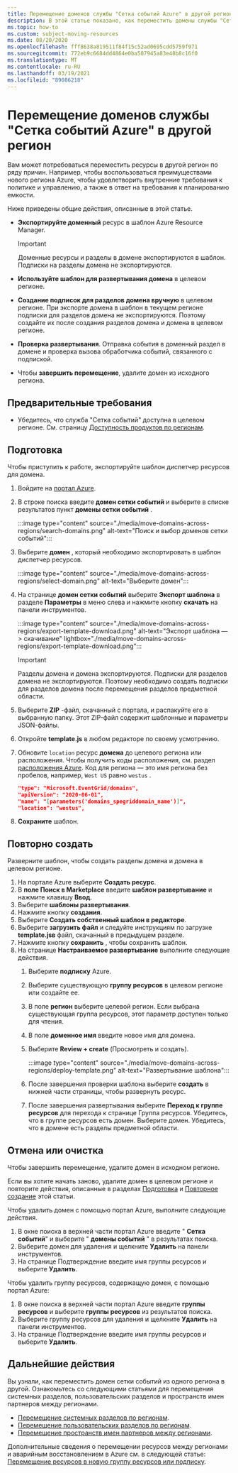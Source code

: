 ```yaml
---
title: Перемещение доменов службы "Сетка событий Azure" в другой регион
description: В этой статье показано, как переместить домены службы "Сетка событий Azure" из одного региона в другой.
ms.topic: how-to
ms.custom: subject-moving-resources
ms.date: 08/20/2020
ms.openlocfilehash: fff8638a819511f84f15c52ad0695cdd5759f971
ms.sourcegitcommit: 772eb9c6684dd4864e0ba507945a83e48b8c16f0
ms.translationtype: MT
ms.contentlocale: ru-RU
ms.lasthandoff: 03/19/2021
ms.locfileid: "89086218"
---
```

# <a name="move-azure-event-grid-domains-to-another-region"></a>Перемещение доменов службы "Сетка событий Azure" в другой регион
Вам может потребоваться переместить ресурсы в другой регион по ряду причин. Например, чтобы воспользоваться преимуществами нового региона Azure, чтобы удовлетворить внутренние требования к политике и управлению, а также в ответ на требования к планированию емкости. 

Ниже приведены общие действия, описанные в этой статье. 

- **Экспортируйте доменный** ресурс в шаблон Azure Resource Manager. 

    > [!IMPORTANT]
    > Доменные ресурсы и разделы в домене экспортируются в шаблон. Подписки на разделы домена не экспортируются. 
- **Используйте шаблон для развертывания домена** в целевом регионе. 
- **Создание подписок для разделов домена вручную** в целевом регионе. При экспорте домена в шаблон в текущем регионе подписки для разделов домена не экспортируются. Поэтому создайте их после создания разделов домена и домена в целевом регионе. 
- **Проверка развертывания**. Отправка события в доменный раздел в домене и проверка вызова обработчика событий, связанного с подпиской. 
- Чтобы **завершить перемещение**, удалите домен из исходного региона. 

## <a name="prerequisites"></a>Предварительные требования
- Убедитесь, что служба "Сетка событий" доступна в целевом регионе. См. страницу [Доступность продуктов по регионам](https://azure.microsoft.com/global-infrastructure/services/?products=event-grid&regions=all).

## <a name="prepare"></a>Подготовка
Чтобы приступить к работе, экспортируйте шаблон диспетчер ресурсов для домена. 

1. Войдите на [портал Azure](https://portal.azure.com).
2. В строке поиска введите **домен сетки событий** и выберите в списке результатов пункт **домены сетки событий** . 

    :::image type="content" source="./media/move-domains-across-regions/search-domains.png" alt-text="Поиск и выбор доменов сетки событий":::
3. Выберите **домен** , который необходимо экспортировать в шаблон диспетчер ресурсов. 

    :::image type="content" source="./media/move-domains-across-regions/select-domain.png" alt-text="Выберите домен":::   
4. На странице **домен сетки событий** выберите **Экспорт шаблона** в разделе **Параметры** в меню слева и нажмите кнопку **скачать** на панели инструментов. 

    :::image type="content" source="./media/move-domains-across-regions/export-template-download.png" alt-text="Экспорт шаблона — > скачивание" lightbox="./media/move-domains-across-regions/export-template-download.png":::   

    > [!IMPORTANT]
    > Разделы домена и домена экспортируются. Подписки для разделов домена не экспортируются. Поэтому необходимо создать подписки для разделов домена после перемещения разделов предметной области. 
5. Выберите **ZIP** -файл, скачанный с портала, и распакуйте его в выбранную папку. Этот ZIP-файл содержит шаблонные и параметры JSON-файлы. 
1. Откройте **template.js** в любом редакторе по своему усмотрению. 
8. Обновите `location` ресурс **домена** до целевого региона или расположения. Чтобы получить коды расположения, см. раздел [расположения Azure](https://azure.microsoft.com/global-infrastructure/locations/). Код для региона — это имя региона без пробелов, например, `West US` равно `westus` .

    ```json
    "type": "Microsoft.EventGrid/domains",
    "apiVersion": "2020-06-01",
    "name": "[parameters('domains_spegriddomain_name')]",
    "location": "westus",
    ```
1. **Сохраните** шаблон. 

## <a name="recreate"></a>Повторно создать 
Разверните шаблон, чтобы создать разделы домена и домена в целевом регионе. 

1. На портале Azure выберите **Создать ресурс**.
2. В **поле Поиск в Marketplace** введите **шаблон развертывание** и нажмите клавишу **Ввод**.
3. Выберите **шаблоны развертывания**.
4. Нажмите кнопку **создания**.
5. Выберите **Создать собственный шаблон в редакторе**.
6. Выберите **загрузить файл** и следуйте инструкциям по загрузке **template.jsв** файл, скачанный в предыдущем разделе.
7. Нажмите кнопку **сохранить** , чтобы сохранить шаблон. 
8. На странице **Настраиваемое развертывание** выполните следующие действия.
    1. Выберите **подписку** Azure. 
    1. Выберите существующую **группу ресурсов** в целевом регионе или создайте ее. 
    1. В поле **регион** выберите целевой регион. Если выбрана существующая группа ресурсов, этот параметр доступен только для чтения. 
    1. В поле **доменное имя** введите новое имя для домена. 
    1. Выберите **Review + create** (Просмотреть и создать). 
    
        :::image type="content" source="./media/move-domains-across-regions/deploy-template.png" alt-text="Развертывание шаблона":::        
    1. После завершения проверки шаблона выберите **создать** в нижней части страницы, чтобы развернуть ресурс. 
    1. После завершения развертывания выберите **Переход к группе ресурсов** для перехода к странице Группа ресурсов. Убедитесь, что в группе ресурсов есть домен. Выберите домен. Убедитесь, что в домене есть разделы предметной области. 

## <a name="discard-or-clean-up"></a>Отмена или очистка
Чтобы завершить перемещение, удалите домен в исходном регионе.  

Если вы хотите начать заново, удалите домен в целевом регионе и повторите действия, описанные в разделах [Подготовка](#prepare) и [Повторное создание](#recreate) этой статьи.

Чтобы удалить домен с помощью портал Azure, выполните следующие действия.

1. В окне поиска в верхней части портал Azure введите " **Сетка событий**" и выберите " **домены событий** " в результатах поиска. 
2. Выберите домен для удаления и щелкните **Удалить** на панели инструментов. 
3. На странице Подтверждение введите имя группы ресурсов и выберите **Удалить**.  

Чтобы удалить группу ресурсов, содержащую домен, с помощью портал Azure:

1. В окне поиска в верхней части портал Azure введите **группы ресурсов** и выберите **группы ресурсов** из результатов поиска. 
2. Выберите группу ресурсов для удаления и щелкните **Удалить** на панели инструментов. 
3. На странице Подтверждение введите имя группы ресурсов и выберите **Удалить**.  

## <a name="next-steps"></a>Дальнейшие действия
Вы узнали, как переместить домен сетки событий из одного региона в другой. Ознакомьтесь со следующими статьями для перемещения системных разделов, пользовательских разделов и пространств имен партнеров между регионами.

- [Перемещение системных разделов по регионам](move-system-topics-across-regions.md). 
- [Перемещение пользовательских разделов по регионам](move-custom-topics-across-regions.md). 
- [Перемещение пространств имен партнеров между регионами](move-partner-namespaces-across-regions.md).

Дополнительные сведения о перемещении ресурсов между регионами и аварийным восстановлением в Azure см. в следующей статье: [Перемещение ресурсов в новую группу ресурсов или подписку](../azure-resource-manager/management/move-resource-group-and-subscription.md).